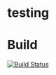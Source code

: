 testing
=======


Build
=======
[![Build Status](https://travis-ci.org/groovyosgi/testing.png?branch=master)](https://travis-ci.org/groovyosgi/testing)